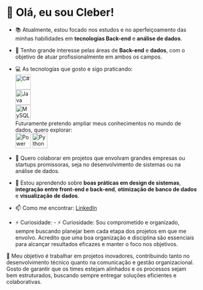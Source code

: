 # 👋 Olá, eu sou Cleber!

- 📚 Atualmente, estou focado nos estudos e no aperfeiçoamento das minhas habilidades em **tecnologias Back-end** e **análise de dados**.  
- 🌱 Tenho grande interesse pelas áreas de **Back-end** e **dados**, com o objetivo de atuar profissionalmente em ambos os campos.  
- 💻 As tecnologias que gosto e sigo praticando:  
  <img src="https://cdn.jsdelivr.net/gh/devicons/devicon/icons/csharp/csharp-original.svg" alt="C#" width="40" height="40"/>  
  <img src="https://cdn.jsdelivr.net/gh/devicons/devicon/icons/java/java-original.svg" alt="Java" width="40" height="40"/>  
  <img src="https://cdn.jsdelivr.net/gh/devicons/devicon/icons/mysql/mysql-original.svg" alt="MySQL" width="40" height="40"/>  
  Futuramente pretendo ampliar meus conhecimentos no mundo de dados, quero explorar:  
   <img src="https://upload.wikimedia.org/wikipedia/commons/c/cf/New_Power_BI_Logo.svg" alt="Power BI" width="40" height="40"/>
  <img src="https://cdn.jsdelivr.net/gh/devicons/devicon/icons/python/python-original.svg" alt="Python" width="40" height="40"/>  

- 👯 Quero colaborar em projetos que envolvam grandes empresas ou startups promissoras, seja no desenvolvimento de sistemas ou na análise de dados.  
- 🤔 Estou aprendendo sobre **boas práticas em design de sistemas**, **integração entre front-end e back-end**, **otimização de banco de dados** e **visualização de dados**.  
- 📫 Como me encontrar:  [LinkedIn](https://www.linkedin.com/in/cleber-jesus/)  
- ⚡ Curiosidade: - ⚡ Curiosidade: Sou comprometido e organizado, sempre buscando planejar bem cada etapa dos projetos em que me envolvo. Acredito que uma boa organização e disciplina são essenciais para alcançar resultados eficazes e manter o foco nos objetivos.  


🚀 Meu objetivo é trabalhar em projetos inovadores, contribuindo tanto no desenvolvimento técnico quanto na comunicação e gestão organizacional. Gosto de garantir que os times estejam alinhados e os processos sejam bem estruturados, buscando sempre entregar soluções eficientes e colaborativas.  
